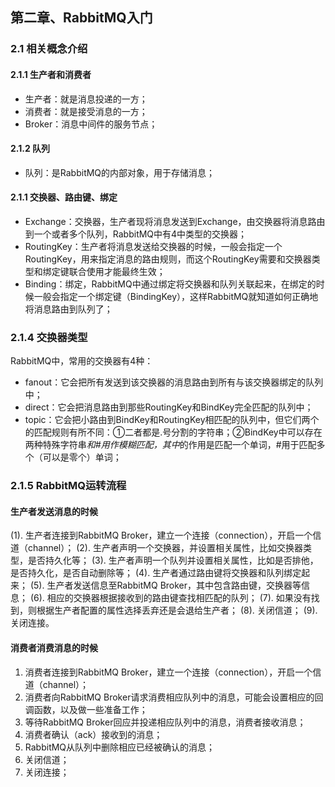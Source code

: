 ## 第二章、RabbitMQ入门
### 2.1	相关概念介绍
#### 2.1.1	生产者和消费者
* 生产者：就是消息投递的一方；
* 消费者：就是接受消息的一方；
* Broker：消息中间件的服务节点；
#### 2.1.2	队列
* 队列：是RabbitMQ的内部对象，用于存储消息；
#### 2.1.1	交换器、路由键、绑定
* Exchange：交换器，生产者现将消息发送到Exchange，由交换器将消息路由到一个或者多个队列，RabbitMQ中有4中类型的交换器；
* RoutingKey：生产者将消息发送给交换器的时候，一般会指定一个RoutingKey，用来指定消息的路由规则，而这个RoutingKey需要和交换器类型和绑定键联合使用才能最终生效；
* Binding：绑定，RabbitMQ中通过绑定将交换器和队列关联起来，在绑定的时候一般会指定一个绑定键（BindingKey），这样RabbitMQ就知道如何正确地将消息路由到队列了；
### 2.1.4 交换器类型
RabbitMQ中，常用的交换器有4种：
* fanout：它会把所有发送到该交换器的消息路由到所有与该交换器绑定的队列中；
* direct：它会把消息路由到那些RoutingKey和BindKey完全匹配的队列中；
* topic：它会把小路由到BindKey和RoutingKey相匹配的队列中，但它们两个的匹配规则有所不同：①二者都是.号分割的字符串；②BindKey中可以存在两种特殊字符串*和#用作模糊匹配，其中*的作用是匹配一个单词，#用于匹配多个（可以是零个）单词；
### 2.1.5 RabbitMQ运转流程
#### 生产者发送消息的时候
(1). 生产者连接到RabbitMQ Broker，建立一个连接（connection），开启一个信道（channel）；
(2). 生产者声明一个交换器，并设置相关属性，比如交换器类型，是否持久化等；
(3). 生产者声明一个队列并设置相关属性，比如是否排他，是否持久化，是否自动删除等；
(4). 生产者通过路由键将交换器和队列绑定起来；
(5). 生产者发送信息至RabbitMQ Broker，其中包含路由键，交换器等信息；
(6). 相应的交换器根据接收到的路由键查找相匹配的队列；
(7). 如果没有找到，则根据生产者配置的属性选择丢弃还是会退给生产者；
(8). 关闭信道；
(9). 关闭连接。
#### 消费者消费消息的时候
1. 消费者连接到RabbitMQ Broker，建立一个连接（connection），开启一个信道（channel）；
2. 消费者向RabbitMQ Broker请求消费相应队列中的消息，可能会设置相应的回调函数，以及做一些准备工作；
3. 等待RabbitMQ Broker回应并投递相应队列中的消息，消费者接收消息；
4. 消费者确认（ack）接收到的消息；
5. RabbitMQ从队列中删除相应已经被确认的消息；
6. 关闭信道；
7. 关闭连接；

